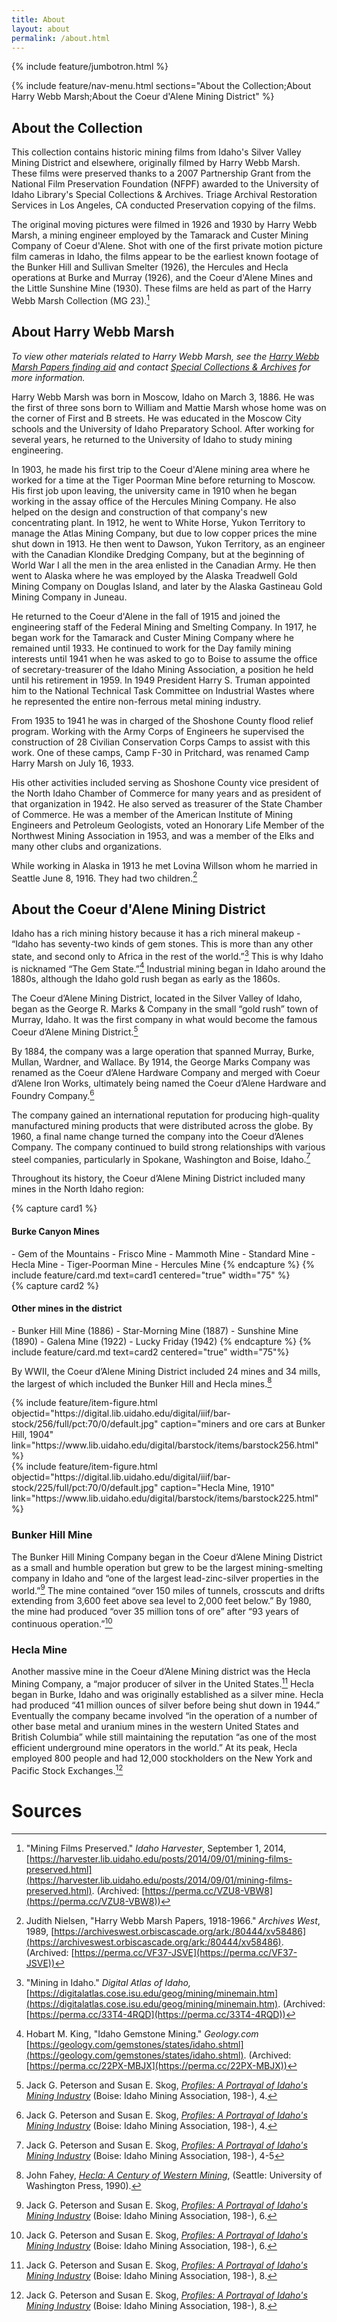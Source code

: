 ```yaml
---
title: About
layout: about
permalink: /about.html
---
```

{% include feature/jumbotron.html %} 

{% include feature/nav-menu.html sections="About the Collection;About Harry Webb Marsh;About the Coeur d'Alene Mining District" %} 

## About the Collection

This collection contains historic mining films from Idaho's Silver Valley Mining District and elsewhere, originally filmed by Harry Webb Marsh. These films were preserved thanks to a 2007 Partnership Grant from the National Film Preservation Foundation (NFPF) awarded to the University of Idaho Library's Special Collections & Archives. Triage Archival Restoration Services in Los Angeles, CA conducted Preservation copying of the films.

The original moving pictures were filmed in 1926 and 1930 by Harry Webb Marsh, a mining engineer employed by the Tamarack and Custer Mining Company of Coeur d'Alene. Shot with one of the first private motion picture film cameras in Idaho, the films appear to be the earliest known footage of the Bunker Hill and Sullivan Smelter (1926), the Hercules and Hecla operations at Burke and Murray (1926), and the Coeur d'Alene Mines and the Little Sunshine Mine (1930). These films are held as part of the Harry Webb Marsh Collection (MG 23).[^1]

## About Harry Webb Marsh

*To view other materials related to Harry Webb Marsh, see the [Harry Webb Marsh Papers finding aid](https://archiveswest.orbiscascade.org/ark:/80444/xv58486) and contact [Special Collections & Archives](https://www.lib.uidaho.edu/special-collections/) for more information.*

Harry Webb Marsh was born in Moscow, Idaho on March 3, 1886. He was the first of three sons born to William and Mattie Marsh whose home was on the corner of First and B streets. He was educated in the Moscow City schools and the University of Idaho Preparatory School. After working for several years, he returned to the University of Idaho to study mining engineering. 

In 1903, he made his first trip to the Coeur d'Alene mining area where he worked for a time at the Tiger Poorman Mine before returning to Moscow. His first job upon leaving, the university came in 1910 when he began working in the assay office of the Hercules Mining Company. He also helped on the design and construction of that company's new concentrating plant. In 1912, he went to White Horse, Yukon Territory to manage the Atlas Mining Company, but due to low copper prices the mine shut down in 1913. He then went to Dawson, Yukon Territory, as an engineer with the Canadian Klondike Dredging Company, but at the beginning of World War I all the men in the area enlisted in the Canadian Army. He then went to Alaska where he was employed by the Alaska Treadwell Gold Mining Company on Douglas Island, and later by the Alaska Gastineau Gold Mining Company in Juneau.

He returned to the Coeur d'Alene in the fall of 1915 and joined the engineering staff of the Federal Mining and Smelting Company. In 1917, he began work for the Tamarack and Custer Mining Company where he remained until 1933. He continued to work for the Day family mining interests until 1941 when he was asked to go to Boise to assume the office of secretary-treasurer of the Idaho Mining Association, a position he held until his retirement in 1959. In 1949 President Harry S. Truman appointed him to the National Technical Task Committee on Industrial Wastes where he represented the entire non-ferrous metal mining industry.

From 1935 to 1941 he was in charged of the Shoshone County flood relief program. Working with the Army Corps of Engineers he supervised the construction of 28 Civilian Conservation Corps Camps to assist with this work. One of these camps, Camp F-30 in Pritchard, was renamed Camp Harry Marsh on July 16, 1933.

His other activities included serving as Shoshone County vice president of the North Idaho Chamber of Commerce for many years and as president of that organization in 1942. He also served as treasurer of the State Chamber of Commerce. He was a member of the American Institute of Mining Engineers and Petroleum Geologists, voted an Honorary Life Member of the Northwest Mining Association in 1953, and was a member of the Elks and many other clubs and organizations.

While working in Alaska in 1913 he met Lovina Willson whom he married in Seattle June 8, 1916. They had two children.[^2]

## About the Coeur d'Alene Mining District

Idaho has a rich mining history because it has a rich mineral makeup - “Idaho has seventy-two kinds of gem stones. This is more than any other state, and second only to Africa in the rest of the world.”[^3] This is why Idaho is nicknamed “The Gem State.”[^4] Industrial mining began in Idaho around the 1880s, although the Idaho gold rush began as early as the 1860s.

The Coeur d’Alene Mining District, located in the Silver Valley of Idaho, began as the George R. Marks & Company in the small “gold rush” town of Murray, Idaho. It was the first company in what would become the famous Coeur d’Alene Mining District.[^5]

By 1884, the company was a large operation that spanned Murray, Burke, Mullan, Wardner, and Wallace. By 1914, the George Marks Company was renamed as the Coeur d’Alene Hardware Company and merged with Coeur d’Alene Iron Works, ultimately being named the Coeur d’Alene Hardware and Foundry Company.[^5]

The company gained an international reputation for producing high-quality manufactured mining products that were distributed across the globe. By 1960, a final name change turned the company into the Coeur d’Alenes Company. The company continued to build strong relationships with various steel companies, particularly in Spokane, Washington and Boise, Idaho.[^6]

Throughout its history, the Coeur d’Alene Mining District included many mines in the North Idaho region:

<div class="row">
<div class="col-md-6" markdown="1">
{% capture card1 %}
<h4>Burke Canyon Mines</h4>
- Gem of the Mountains
- Frisco Mine
- Mammoth Mine
- Standard Mine
- Hecla Mine
- Tiger-Poorman Mine
- Hercules Mine
{% endcapture %}
{% include feature/card.md text=card1 centered="true" width="75" %}
</div>
<div class="col-md-6" markdown="1">
{% capture card2 %}
<h4>Other mines in the district</h4>
- Bunker Hill Mine (1886)
- Star-Morning Mine (1887)
- Sunshine Mine (1890)
- Galena Mine (1922)
- Lucky Friday (1942)
{% endcapture %}
{% include feature/card.md text=card2 centered="true" width="75"%}
</div>
</div>

By WWII, the Coeur d’Alene Mining District included 24 mines and 34 mills, the largest of which included the Bunker Hill and Hecla mines.[^7]

<div class="row">
    <div class="col-md-6">
        {% include feature/item-figure.html objectid="https://digital.lib.uidaho.edu/digital/iiif/bar-stock/256/full/pct:70/0/default.jpg" caption="miners and ore cars at Bunker Hill, 1904" link="https://www.lib.uidaho.edu/digital/barstock/items/barstock256.html" %}
    </div>
    <div class="col-md-6">
        {% include feature/item-figure.html objectid="https://digital.lib.uidaho.edu/digital/iiif/bar-stock/225/full/pct:70/0/default.jpg" caption="Hecla Mine, 1910" link="https://www.lib.uidaho.edu/digital/barstock/items/barstock225.html" %}
    </div>
</div>

### Bunker Hill Mine

The Bunker Hill Mining Company began in the Coeur d’Alene Mining District as a small and humble operation but grew to be the largest mining-smelting company in Idaho and “one of the largest lead-zinc-silver properties in the world.”[^8] The mine contained “over 150 miles of tunnels, crosscuts and drifts extending from 3,600 feet above sea level to 2,000 feet below.” By 1980, the mine had produced “over 35 million tons of ore” after “93 years of continuous operation.”[^8]

### Hecla Mine

Another massive mine in the Coeur d’Alene Mining district was the Hecla Mining Company, a “major producer of silver in the United States.[^9] Hecla began in Burke, Idaho and was originally established as a silver mine. Hecla had produced “41 million ounces of silver before being shut down in 1944.” Eventually the company became involved “in the operation of a number of other base metal and uranium mines in the western United States and British Columbia” while still maintaining the reputation “as one of the most efficient underground mine operators in the world.” At its peak, Hecla employed 800 people and had 12,000 stockholders on the New York and Pacific Stock Exchanges.[^9]

# Sources

[^1]: "Mining Films Preserved." *Idaho Harvester*, September 1, 2014, [https://harvester.lib.uidaho.edu/posts/2014/09/01/mining-films-preserved.html](https://harvester.lib.uidaho.edu/posts/2014/09/01/mining-films-preserved.html). (Archived: [https://perma.cc/VZU8-VBW8](https://perma.cc/VZU8-VBW8))

[^2]: Judith Nielsen, "Harry Webb Marsh Papers, 1918-1966." *Archives West*, 1989, [https://archiveswest.orbiscascade.org/ark:/80444/xv58486](https://archiveswest.orbiscascade.org/ark:/80444/xv58486). (Archived: [https://perma.cc/VF37-JSVE](https://perma.cc/VF37-JSVE))

[^3]: "Mining in Idaho." *Digital Atlas of Idaho,* [https://digitalatlas.cose.isu.edu/geog/mining/minemain.htm](https://digitalatlas.cose.isu.edu/geog/mining/minemain.htm). (Archived: [https://perma.cc/33T4-4RQD](https://perma.cc/33T4-4RQD))

[^4]: Hobart M. King, "Idaho Gemstone Mining." *Geology.com* [https://geology.com/gemstones/states/idaho.shtml](https://geology.com/gemstones/states/idaho.shtml). (Archived: [https://perma.cc/22PX-MBJX](https://perma.cc/22PX-MBJX)) 

[^5]: Jack G. Peterson and Susan E. Skog,  [*Profiles: A Portrayal of Idaho's Mining Industry*](https://alliance-primo.hosted.exlibrisgroup.com/permalink/f/m1uotc/CP71127080850001451) (Boise: Idaho Mining Association, 198-), 4.

[^6]: Jack G. Peterson and Susan E. Skog, [*Profiles: A Portrayal of Idaho's Mining Industry*](https://alliance-primo.hosted.exlibrisgroup.com/permalink/f/m1uotc/CP71127080850001451) (Boise: Idaho Mining Association, 198-), 4-5

[^7]: John Fahey, [*Hecla: A Century of Western Mining*](https://alliance-primo.hosted.exlibrisgroup.com/permalink/f/m1uotc/CP71135980620001451), (Seattle: University of Washington Press, 1990). 

[^8]: Jack G. Peterson and Susan E. Skog, [*Profiles: A Portrayal of Idaho's Mining Industry*](https://alliance-primo.hosted.exlibrisgroup.com/permalink/f/m1uotc/CP71127080850001451) (Boise: Idaho Mining Association, 198-), 6.

[^9]: Jack G. Peterson and Susan E. Skog, [*Profiles: A Portrayal of Idaho's Mining Industry*](https://alliance-primo.hosted.exlibrisgroup.com/permalink/f/m1uotc/CP71127080850001451) (Boise: Idaho Mining Association, 198-), 8.

<div class="clearfix"></div>

